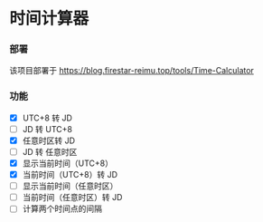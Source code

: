 # 时间计算器

### 部署

该项目部署于 https://blog.firestar-reimu.top/tools/Time-Calculator

### 功能

- [x] UTC+8 转 JD
- [ ] JD 转 UTC+8
- [x] 任意时区转 JD
- [ ] JD 转 任意时区
- [x] 显示当前时间（UTC+8）
- [x] 当前时间（UTC+8）转 JD
- [ ] 显示当前时间（任意时区）
- [ ] 当前时间（任意时区）转 JD
- [ ] 计算两个时间点的间隔